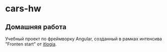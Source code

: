 # cars-hw
## Домашняя работа

Учебный проект по фреймворку Angular, созданный в рамках интенсива "Fronten start" от <a href="https://itlogia.ru/">itlogia</a>.
